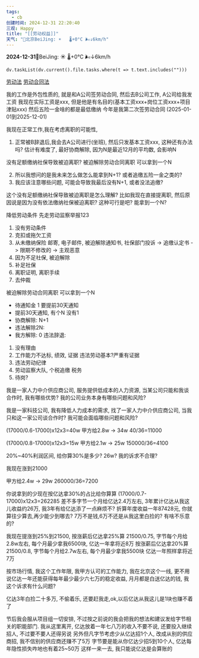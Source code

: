 ```yaml
---
tags:
  - cb
创建时间: 2024-12-31 22:20:40
三观: Happy
title: "[[劳动权益]]"
天气: "🌱北京BeiJing: ☀️   🌡️+0°C 🌬️↓6km/h"
---
```


**2024-12-31**🌱BeiJing: ☀️   🌡️+0°C 🌬️↓6km/h




```dataviewjs
dv.taskList(dv.current().file.tasks.where(t => t.text.includes("")))
```




[劳动法](https://www.gov.cn/banshi/2005-05/25/content_905.htm)
[劳动合同法](https://www.gov.cn/flfg/2007-06/29/content_669394.htm)


我的工作是外包性质的, 就是和A公司签劳动合同, 然后去B公司工作, A公司给我发工资
我现在实际工资是xxx, 但是他是有名目的(基本工资xxx+岗位工资xxx+项目津贴xxx) 然后五险一金啥的都是最低缴纳
今年是我第二次签劳动合同 (2025-01-01到2025-12-01)

我现在正常工作,我在考虑离职的可能性,  

1. 正常被B辞退后,我会去A公司进行(坐班), 然后只发基本工资xxx, 这种还有办法吗? 
估计有难度了,  最好协商解除, 因为N是最近12月的平均数, 会影响N

没有足额缴纳社保导致被迫离职?  被迫解除劳动合同离职 可以拿到一个N 

2. 所以我想问的是我未来怎么做怎么能拿到N+1? 或者追缴五险一金之类的? 
3. 我应该注意哪些问题, 可能会导致我最后没有N+1, 或者没法追缴? 


这个没有足额缴纳社保导致被迫离职是怎么理解? 比如我现在直接提离职, 然后原因说是因为没有依法缴纳社保被迫离职? 这种可行是吧? 能拿到一个N? 


降低劳动条件
先走劳动监察举报123
1. 没有劳动条件
2. 克扣或拖欠工资   
3. 从未缴纳保险
邮寄, 电子邮件, 被迫解除通知书, 
社保部门投诉 ->  追缴认定书 -> 限期不修改的 -> 主观恶意
1. 因为不足社保, 被迫解除
2. 补足社保
3. 离职证明, 离职手续
4. 去仲裁

被迫解除劳动合同离职 可以拿到一个N 
* 待通知金 1   要提前30天通知
* 提前30天通知, 有个N 没有1 
* 协商解除: N+1 
* 违法解除2N: 
* 我方解除: 0
违法辞退: 
1. 没有理由
2. 工作能力不达标, 绩效, 证据 违法劳动基本?严重有证据
3. 违法劳动纪律
4. 劳动监察大队, 个税追缴  税务
5. 待岗? 



我是一家人力中介供应商公司, 服务提供低成本的人力资源, 当某公司只能和我谈合作时, 我有哪些优势?   我的公司业务本身有哪些问题和风险? 

我是一家科技公司, 我有降低人力成本的需求, 找了一家人力中介供应商公司, 当我只和这一家公司谈合作时? 我可能会面临哪些问题和风险? 



(17000/0.6-17000)x12x3=40w
甲方给2.8w -> 34w
40/36=11000



(17000/0.8-17000)x12x3=15w
甲方给2.1w -> 25w 
150000/36=4100

20%~40%利润区间, 给你算30%是多少? 26w? 
我的诉求不合理? 

我现在涨到21000 

甲方给2.4w -> 29w
260000/36=7200

你说拿到的少现在按亿达拿30%的占比给你算算
(17000/0.7-17000)x12x3=262285
差不多字节一个月给亿达2.4万左右, 3年累计亿达从我这儿收益约26万, 我3年有给亿达添了一点麻烦不?  折算年度收益一年87428元, 你就算往少算去,再少能少到哪去? 7万不是钱,6万不还是从我这里白捡的? 有啥不乐意的? 

我现在提涨到25%到21500,
按涨薪后亿达拿25%算 21500/0.75, 字节每个月给2.8w左右, 每个月最少拿我6500块, 亿达一年拿将近8万
按涨薪后亿达拿20%算 21500/0.8, 字节每个月给2.7w左右, 每个月最少拿我5500块 亿达一年照样拿将近7万

按市场行情, 我这个工作年限, 我甲方认可的工作能力, 我在北京这个一线, 更不用说亿达一年还能获得每年最少最少六七万的稳定收益, 月月都是白送亿达的钱, 我这个诉求有什么问题? 



亿达3年白捡二十多万, 不偷着乐, 还要赶我走,ok,以后亿达从我这儿是1块也赚不着了

节后我会服从项目组一切安排, 不过按之前说的我会把我的想法和建议发给字节相关的职能部门.
我从这里离开, 亿达放着一年七八万的收入不要不说, 还要投入继续招人, 不过要不要人还得另说
另外但凡字节考虑少从亿达招1个人, 改成从别的供应商招, 我不信别的供应商还赚不了5万
字节要是能从你亿达少招5到10个人, 亿达每年隐性损失咋地也有着25~50万
这样一来一去, 我只能说亿达是会算账的







